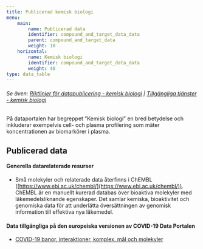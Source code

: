 ```yaml
---
title: Publicerad kemisk biologi
menu:
    main:
        name: Publicerad data
        identifier: compound_and_target_data_data
        parent: compound_and_target_data
        weight: 10
    horizontal:
        name: Kemisk biologi
        identifier: compound_and_target_data_data
        weight: 40
type: data_table
---
```


###### Se även: [Riktlinjer för datapublicering - kemisk biologi](../guidelines) | [Tillgängliga tjänster - kemisk biologi](../services)

På dataportalen har begreppet ”Kemisk biologi” en bred betydelse och inkluderar exempelvis cell- och plasma profilering som mäter koncentrationen av biomarkörer i plasma.

## Publicerad data

#### Generella datarelaterade resurser

* Små molekyler och relaterade data återfinns i ChEMBL ([https://www.ebi.ac.uk/chembl/](https://www.ebi.ac.uk/chembl/)). ChEMBL är en manuellt kurerad databas över bioaktiva molekyler med läkemedelsliknande egenskaper. Det samlar kemiska, bioaktivitet och genomiska data för att underlätta översättningen av genomisk information till effektiva nya läkemedel.

#### Data tillgängliga på den europeiska versionen av COVID-19 Data Portalen

* [COVID-19 banor, interaktioner, komplex, mål och molekyler](https://www.covid19dataportal.org/biochemistry?db=biochemistry)
